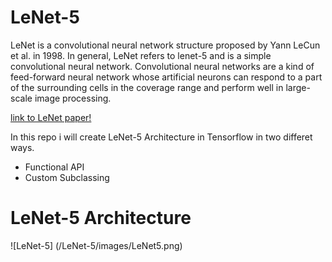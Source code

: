 # LeNet-5
LeNet is a convolutional neural network structure proposed by Yann LeCun et al. in 1998. In general, LeNet refers to lenet-5 and is a simple convolutional neural network. Convolutional neural networks are a kind of feed-forward neural network whose artificial neurons can respond to a part of the surrounding cells in the coverage range and perform well in large-scale image processing.

[link to LeNet paper!](http://yann.lecun.com/exdb/publis/pdf/lecun-01a.pdf)

In this repo i will create LeNet-5 Architecture in Tensorflow in two differet ways.
* Functional API
* Custom Subclassing

# LeNet-5 Architecture

![LeNet-5]
(/LeNet-5/images/LeNet5.png)
